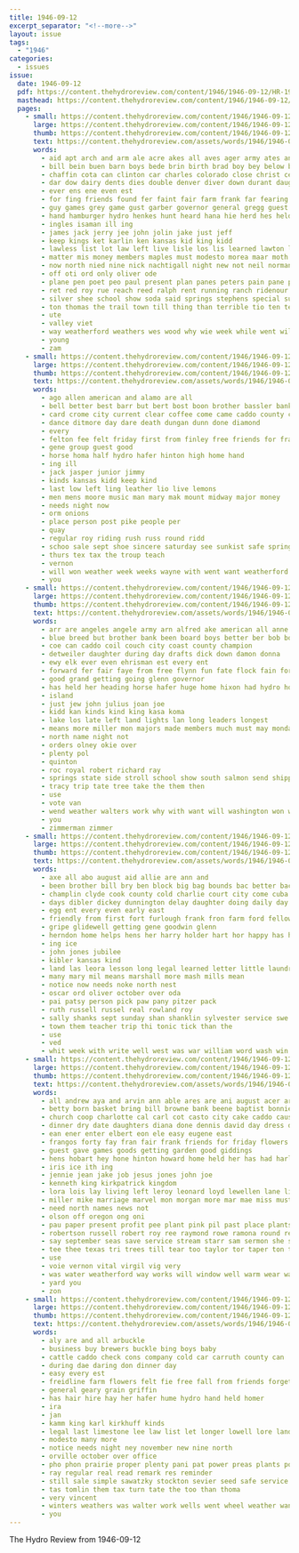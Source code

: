 ```yaml
---
title: 1946-09-12
excerpt_separator: "<!--more-->"
layout: issue
tags:
  - "1946"
categories:
  - issues
issue:
  date: 1946-09-12
  pdf: https://content.thehydroreview.com/content/1946/1946-09-12/HR-1946-09-12.pdf
  masthead: https://content.thehydroreview.com/content/1946/1946-09-12/masthead/HR-1946-09-12.jpg
  pages:
    - small: https://content.thehydroreview.com/content/1946/1946-09-12/small/HR-1946-09-12-01.jpg
      large: https://content.thehydroreview.com/content/1946/1946-09-12/large/HR-1946-09-12-01.jpg
      thumb: https://content.thehydroreview.com/content/1946/1946-09-12/thumbnails/HR-1946-09-12-01.jpg
      text: https://content.thehydroreview.com/assets/words/1946/1946-09-12/HR-1946-09-12-01.txt
      words:
        - aid apt arch and arm ale acre akes all aves ager army ates angeles ares albu aly amos ann albert ata aug age addi ane anthony alle ave alloy are ask america assing anna
        - bill bein buen barn boys bede brin birth brad boy bey below bel break brave bear back bis been blank bring bot brothers bak billy brome bett bag bus boman both blaine but bin berry
        - chaffin cota can clinton car charles colorado close christ cease came class childs child cattle care churches church carey city custer come county cand cay cast chap coins carnegie clyde cata caddo cane
        - dar dow dairy dents dies double denver diver down durant daughter days dae dam dake duty day doctor
        - ever ens ene even est
        - for fing friends found fer faint fair farm frank far fearing froese frazier from fast friday fingers felt free flesh first fae full fletcher floyd frankie fall fang
        - guy games grey game gust garber governor general gregg guest gunnison group getting
        - hand hamburger hydro henkes hunt heard hana hie herd hes held hurt herman husband hopewell happ hind home hast hard her hafer hume hubert hemphill henke had harry has holm hut hei hosp him hater hinton horse hart
        - ingles isaman ill ing
        - james jack jerry jee john jolin jake just jeff
        - keep kings ket karlin ken kansas kid king kidd
        - lawless list lot law left live lisle los lis learned lawton lacer like last louie lewy leonard life living
        - matter mis money members maples must modesto morea maar moth mexico milea many mille mer made mon morning max main more mary march mele major man miss
        - now north nied nine nick nachtigall night new not neil norman nanna
        - off oti ord only oliver ode
        - plane pen poet peo paul present plan panes peters pain pane peter perky pack peace pick pulis pooley park priday panning place
        - ret red roy rue reach reed ralph rent running ranch ridenour raley res rest roe run
        - silver shee school show soda said springs stephens special sunday sat sparks sleep sunda schools son state sath severe set stay second shaw spor stockton steers seis save sea spare smile street she sept sey september saturday sims som
        - ton thomas the trail town till thing than terrible tio ten team times teen try taken tous turner takes tell trip tome table tira then tin toe thome too tack thom
        - ute
        - valley viet
        - way weatherford weathers wes wood why wie week while went wil will williams won wilma was work win wash wai with weeks west
        - young
        - zam
    - small: https://content.thehydroreview.com/content/1946/1946-09-12/small/HR-1946-09-12-02.jpg
      large: https://content.thehydroreview.com/content/1946/1946-09-12/large/HR-1946-09-12-02.jpg
      thumb: https://content.thehydroreview.com/content/1946/1946-09-12/thumbnails/HR-1946-09-12-02.jpg
      text: https://content.thehydroreview.com/assets/words/1946/1946-09-12/HR-1946-09-12-02.txt
      words:
        - ago allen american and alamo are all
        - bell better best barr but bert bost boon brother bassler bank butter
        - card crome city current clear coffee come came caddo county cashier cover
        - dance ditmore day dare death dungan dunn done diamond
        - every
        - felton fee felt friday first from finley free friends for frank fair
        - gene group guest good
        - horse homa half hydro hafer hinton high home hand
        - ing ill
        - jack jasper junior jimmy
        - kinds kansas kidd keep kind
        - last low left ling leather lio live lemons
        - men mens moore music man mary mak mount midway major money
        - needs night now
        - orm onions
        - place person post pike people per
        - quay
        - regular roy riding rush russ round ridd
        - schoo sale sept shoe sincere saturday see sunkist safe springs smith shows super september style stange sat sunday soles stone supply steer
        - thurs tex tax the troup teach
        - vernon
        - will won weather week weeks wayne with went want weatherford wells was wedding
        - you
    - small: https://content.thehydroreview.com/content/1946/1946-09-12/small/HR-1946-09-12-03.jpg
      large: https://content.thehydroreview.com/content/1946/1946-09-12/large/HR-1946-09-12-03.jpg
      thumb: https://content.thehydroreview.com/content/1946/1946-09-12/thumbnails/HR-1946-09-12-03.jpg
      text: https://content.thehydroreview.com/assets/words/1946/1946-09-12/HR-1946-09-12-03.txt
      words:
        - arr are angeles angele army arn alfred ake american all anne and ada ade ady
        - blue breed but brother bank been board boys better ber bob both bale buckmaster born best
        - coe can caddo coil couch city coast county champion
        - detweiler daughter during day drafts dick down damon donna
        - ewy elk ever even ehrisman est every ent
        - forward fer fair faye from free flynn fun fate flock fain for first few farm
        - good grand getting going glenn governor
        - has held her heading horse hafer huge home hixon had hydro homer hard hase high him
        - island
        - just jew john julius joan joe
        - kidd kan kinds kind king kasa koma
        - lake los late left land lights lan long leaders longest
        - means more miller mon majors made members much must may monday money
        - north name night not
        - orders olney okie over
        - plenty pol
        - quinton
        - roc royal robert richard ray
        - springs state side stroll school show south salmon send shipp special stand see start sunday safe standing son sidney sun stout sal ster shows september
        - tracy trip tate tree take the them then
        - use
        - vote van
        - wend weather walters work why with want will washington won william williams winners way wyatt wat went write west wil week weatherford
        - you
        - zimmerman zimmer
    - small: https://content.thehydroreview.com/content/1946/1946-09-12/small/HR-1946-09-12-04.jpg
      large: https://content.thehydroreview.com/content/1946/1946-09-12/large/HR-1946-09-12-04.jpg
      thumb: https://content.thehydroreview.com/content/1946/1946-09-12/thumbnails/HR-1946-09-12-04.jpg
      text: https://content.thehydroreview.com/assets/words/1946/1946-09-12/HR-1946-09-12-04.txt
      words:
        - axe all abo august aid allie are ann and
        - been brother bill bry ben block big bag bounds bac better back baby
        - champlin clyde cook county cold charlie court city come cuba choice claude caddo case charles carl cash childre
        - days dibler dickey dunnington delay daughter doing daily day ditmore
        - egg ent every even early east
        - friendly from first fort furlough frank fron farm ford fellow for friday
        - gripe glidewell getting gene goodwin glenn
        - herndon home helps hens her harry holder hart hor happy has hydro
        - ing ice
        - john jones jubilee
        - kibler kansas kind
        - land las leora lesson long legal learned letter little laundry lloyd
        - many mary mil means marshall more mash mills mean
        - notice now needs noke north nest
        - oscar ord oliver october over oda
        - pai patsy person pick paw pany pitzer pack
        - ruth russell russel real rowland roy
        - sally shanks sept sunday shan shanklin sylvester service swe smile she swing sting son sat song start spain see september station sky stude send school said
        - town them teacher trip thi tonic tick than the
        - use
        - ved
        - whit week with write well west was war william word wash win
    - small: https://content.thehydroreview.com/content/1946/1946-09-12/small/HR-1946-09-12-05.jpg
      large: https://content.thehydroreview.com/content/1946/1946-09-12/large/HR-1946-09-12-05.jpg
      thumb: https://content.thehydroreview.com/content/1946/1946-09-12/thumbnails/HR-1946-09-12-05.jpg
      text: https://content.thehydroreview.com/assets/words/1946/1946-09-12/HR-1946-09-12-05.txt
      words:
        - all andrew aya and arvin ann able ares are ani august acer ara alex
        - betty born basket bring bill browne bank beene baptist bonnie bro book base beas blue bout boys been bethel baby bar
        - church coop charlotte cal carl cot casto city cake caddo cause cann car check corpus cruse charlie clarence curnutt clayton county copper can cecil christi care cantrell clear change
        - dinner dry date daughters diana done dennis david day dress daughter dorsey ditmore days diner dorothy double doing
        - ean ener enter elbert eon ele easy eugene east
        - frangos forty fay fran fair frank friends for friday flowers flesh former from
        - guest gave games goods getting garden good giddings
        - hens hobart hey hone hinton howard home held her has had harley heir house holland hydro haney hart
        - iris ice ith ing
        - jennie jean jake job jesus jones john joe
        - kenneth king kirkpatrick kingdom
        - lora lois lay living left leroy leonard loyd lewellen lane like
        - miller mike marriage marvel mon morgan more mar mae miss must maria moter moan mills many may madeline made most monday mel merle man minor
        - need north names news not
        - olson off oregon ong oni
        - pau paper present profit pee plant pink pil past place plants paul
        - robertson russell robert roy ree raymond rowe ramona round reece
        - say september seas save service stream starr sam sermon she said smart short such sor summer subject sun son school show shower stepp sid shoop sat supples solana sos shirley see sunday saturday
        - tee thee texas tri trees till tear too taylor tor taper ton thomas thea the them trego tho toa take
        - use
        - voie vernon vital virgil vig very
        - was water weatherford way works will window well warm wear ward winners walk waldo wane wait with welcome week wes win west
        - yard you
        - zon
    - small: https://content.thehydroreview.com/content/1946/1946-09-12/small/HR-1946-09-12-06.jpg
      large: https://content.thehydroreview.com/content/1946/1946-09-12/large/HR-1946-09-12-06.jpg
      thumb: https://content.thehydroreview.com/content/1946/1946-09-12/thumbnails/HR-1946-09-12-06.jpg
      text: https://content.thehydroreview.com/assets/words/1946/1946-09-12/HR-1946-09-12-06.txt
      words:
        - aly are and all arbuckle
        - business buy brewers buckle bing boys baby
        - cattle caddo check cons company cold car carruth county can
        - during dae daring don dinner day
        - easy every est
        - freidline farm flowers felt fie free fall from friends forget fort for fuel found
        - general geary grain griffin
        - has hair hire hay her hafer hume hydro hand held homer
        - ira
        - jan
        - kamm king karl kirkhuff kinds
        - legal last limestone lee law list let longer lowell lore land low
        - modesto many more
        - notice needs night ney november new nine north
        - orville october over office
        - pho phon prairie proper plenty pani pat power preas plants poli plate
        - ray regular real read remark res reminder
        - still sale simple sawatzky stockton sevier seed safe service station shoulder spencer smart sell stafford september stitch selma
        - tas tomlin them tax turn tate the too than thoma
        - very vincent
        - winters weathers was walter work wells went wheel weather want weatherford wat warm will weekly with while
        - you
---
```


The Hydro Review from 1946-09-12

<!--more-->

